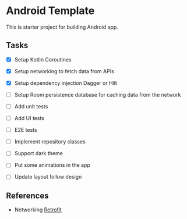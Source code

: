 # Android Template

This is starter project for building Android app.

## Tasks

- [x] Setup Kotlin Coroutines 
- [x] Setup networking to fetch data from APIs
- [x] Setup dependency injection Dagger or Hilt
- [ ] Setup Room persistence database for caching data from the network
- [ ] Add unit tests
- [ ] Add UI tests
- [ ] E2E tests
- [ ] Implement repository classes 
- [ ] Support dark theme 
- [ ] Put some animations in the app
- [ ] Update layout follow design


## References

- Networking [Retrofit](https://square.github.io/retrofit/)
